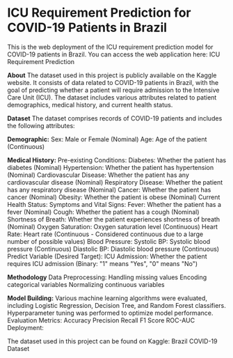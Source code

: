 # **ICU Requirement Prediction for COVID-19 Patients in Brazil**
This is the web deployment of the ICU requirement prediction model for COVID-19 patients in Brazil. You can access the web application here: ICU Requirement Prediction

**About**
The dataset used in this project is publicly available on the Kaggle website. It consists of data related to COVID-19 patients in Brazil, with the goal of predicting whether a patient will require admission to the Intensive Care Unit (ICU). The dataset includes various attributes related to patient demographics, medical history, and current health status.


**Dataset**
The dataset comprises records of COVID-19 patients and includes the following attributes:

**Demographic:**
Sex: Male or Female (Nominal)
Age: Age of the patient (Continuous)

**Medical History:**
Pre-existing Conditions:
Diabetes: Whether the patient has diabetes (Nominal)
Hypertension: Whether the patient has hypertension (Nominal)
Cardiovascular Disease: Whether the patient has any cardiovascular disease (Nominal)
Respiratory Disease: Whether the patient has any respiratory disease (Nominal)
Cancer: Whether the patient has cancer (Nominal)
Obesity: Whether the patient is obese (Nominal)
Current Health Status:
Symptoms and Vital Signs:
Fever: Whether the patient has a fever (Nominal)
Cough: Whether the patient has a cough (Nominal)
Shortness of Breath: Whether the patient experiences shortness of breath (Nominal)
Oxygen Saturation: Oxygen saturation level (Continuous)
Heart Rate: Heart rate (Continuous - Considered continuous due to a large number of possible values)
Blood Pressure:
Systolic BP: Systolic blood pressure (Continuous)
Diastolic BP: Diastolic blood pressure (Continuous)
Predict Variable (Desired Target):
ICU Admission: Whether the patient requires ICU admission (Binary: "1" means "Yes", "0" means "No")

**Methodology**
Data Preprocessing:
Handling missing values
Encoding categorical variables
Normalizing continuous variables

**Model Building:**
Various machine learning algorithms were evaluated, including Logistic Regression, Decision Tree, and Random Forest classifiers.
Hyperparameter tuning was performed to optimize model performance.
Evaluation Metrics:
Accuracy
Precision
Recall
F1 Score
ROC-AUC
Deployment:

The dataset used in this project can be found on Kaggle: Brazil COVID-19 Dataset
